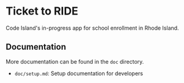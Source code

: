 # Ticket to RIDE


Code Island's in-progress app for school enrollment in Rhode Island.

## Documentation

More documentation can be found in the `doc` directory.

- `doc/setup.md`: Setup documentation for developers
